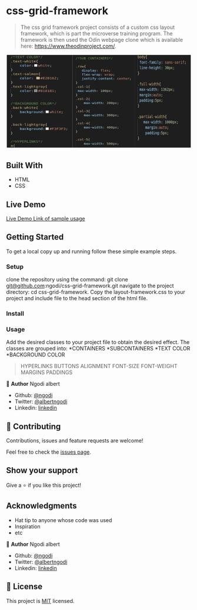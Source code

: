 # css-grid-framework

> The css grid framework project consists of a custom css layout framework, which is part the microverse training program. The framework is then used the Odin webpage clone which is available here: https://www.theodinproject.com/.

![screenshot](./css-grid.png)


## Built With

- HTML
- CSS

## Live Demo

[Live Demo Link of sample usage](https://raw.githack.com/ngodi/css-grid-framework/development/index.html)


## Getting Started

To get a local copy up and running follow these simple example steps.

### Setup
clone the repository using the command: git clone git@github.com:ngodi/css-grid-framework.git
navigate to the project directory: cd css-grid-framework.
Copy the layout-framework.css to your project and include file to the head section of the html file.
### Install

### Usage
Add the desired classes to your project file to obtain the desired effect.
The classes are grouped into:
*CONTAINERS
*SUBCONTAINERS
*TEXT COLOR
*BACKGROUND COLOR
>HYPERLINKS
>BUTTONS
>ALIGNMENT
>FONT-SIZE
>FONT-WEIGHT
>MARGINS
>PADDINGS


👤 **Author**
Ngodi albert
- Github: [@ngodi](https://github.com/ngodi)
- Twitter: [@albertngodi](https://twitter.com/albertngodi)
- Linkedin: [linkedin](https://www.linkedin.com/in/albert-ngodi-b80267174/)

## 🤝 Contributing

Contributions, issues and feature requests are welcome!

Feel free to check the [issues page](issues/).

## Show your support

Give a ⭐️ if you like this project!

## Acknowledgments

- Hat tip to anyone whose code was used
- Inspiration
- etc


👤 **Author**
Ngodi albert
- Github: [@ngodi](https://github.com/ngodi)
- Twitter: [@albertngodi](https://twitter.com/albertngodi)
- Linkedin: [linkedin](https://www.linkedin.com/in/albert-ngodi-b80267174/)


## 📝 License

This project is [MIT](lic.url) licensed.
